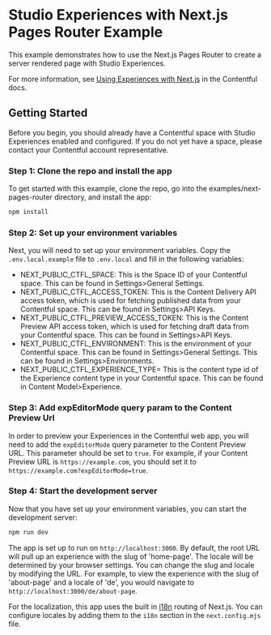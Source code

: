 # Studio Experiences with Next.js Pages Router Example

This example demonstrates how to use the Next.js Pages Router to create a server rendered page with Studio Experiences.

For more information, see [Using Experiences with Next.js](http://localhost:8001/developers/docs/experiences/using-with-nextjs/) in the Contentful docs.

## Getting Started

Before you begin, you should already have a Contentful space with Studio Experiences enabled and configured. If you do not yet have a space, please contact your Contentful account representative.

### Step 1: Clone the repo and install the app

To get started with this example, clone the repo, go into the examples/next-pages-router directory, and install the app:

```bash
npm install
```

### Step 2: Set up your environment variables

Next, you will need to set up your environment variables. Copy the `.env.local.example` file to `.env.local` and fill in the following variables:

- NEXT_PUBLIC_CTFL_SPACE: This is the Space ID of your Contentful space. This can be found in Settings>General Settings.
- NEXT_PUBLIC_CTFL_ACCESS_TOKEN: This is the Content Delivery API access token, which is used for fetching published data from your Contentful space. This can be found in Settings>API Keys.
- NEXT_PUBLIC_CTFL_PREVIEW_ACCESS_TOKEN: This is the Content Preview API access token, which is used for fetching draft data from your Contentful space. This can be found in Settings>API Keys.
- NEXT_PUBLIC_CTFL_ENVIRONMENT: This is the environment of your Contentful space. This can be found in Settings>General Settings. This can be found in Settings>Environments.
- NEXT_PUBLIC_CTFL_EXPERIENCE_TYPE= This is the content type id of the Experience content type in your Contentful space. This can be found in Content Model>Experience.

### Step 3: Add expEditorMode query param to the Content Preview Url

In order to preview your Experiences in the Contentful web app, you will need to add the `expEditorMode` query parameter to the Content Preview URL. This parameter should be set to `true`. For example, if your Content Preview URL is `https://example.com`, you should set it to `https://example.com?expEditorMode=true`.

### Step 4: Start the development server

Now that you have set up your environment variables, you can start the development server:

```bash
npm run dev
```

The app is set up to run on `http://localhost:3000`. By default, the root URL will pull up an experience with the slug of 'home-page'. The locale will be determined by your browser settings. You can change the slug and locale by modifying the URL. For example, to view the experience with the slug of 'about-page' and a locale of 'de', you would navigate to `http://localhost:3000/de/about-page`.

For the localization, this app uses the built in [i18n](https://nextjs.org/docs/pages/building-your-application/routing/internationalization) routing of Next.js. You can configure locales by adding them to the `i18n` section in the `next.config.mjs` file.
